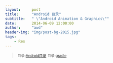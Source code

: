 ```yaml
---
layout:     post
title:      "Android 目录"
subtitle:   " \"Android Animation & Graphics\""
date:       2014-06-09 12:00:00
author:     "awd"
header-img: "img/post-bg-2015.jpg"
tags:
    - Res
---
```

><small>目录:[Android目录](/2014/06/09/android-index)</small>
><small>目录:[gradle](/2014/06/09/gradle)</small>



